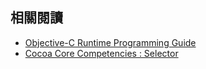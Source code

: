 相關閱讀
--------

- [Objective-C Runtime Programming Guide](https://developer.apple.com/library/mac/documentation/Cocoa/Conceptual/ObjCRuntimeGuide/Introduction/Introduction.html)
- [Cocoa Core Competencies : Selector](https://developer.apple.com/library/mac/documentation/General/Conceptual/DevPedia-CocoaCore/Selector.html)
